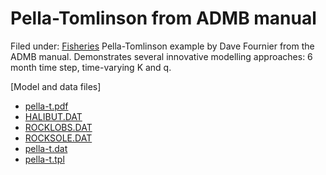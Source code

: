 #  Pella-Tomlinson from ADMB manual

Filed under: [Fisheries][7]
Pella-Tomlinson example by Dave Fournier from the ADMB manual. Demonstrates several innovative modelling approaches: 6 month time step, time-varying K and q.


[Model and data files]
* [pella-t.pdf][1]
* [HALIBUT.DAT][2]
* [ROCKLOBS.DAT][3]
* [ROCKSOLE.DAT][4]
* [pella-t.dat][5]
* [pella-t.tpl][6]

[1]: ./Schaeffer-Pella-Tomlinson.pdf
[2]: ./HALIBUT.DAT
[3]: ./ROCKLOBS.DAT
[4]: ./ROCKSOLE.DAT
[5]: ./pella-t.dat
[6]: ./pella-t.tpl
[7]: ./../

